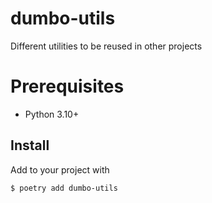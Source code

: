 # dumbo-utils

Different utilities to be reused in other projects


# Prerequisites

- Python 3.10+



## Install

Add to your project with
```bash
$ poetry add dumbo-utils
```